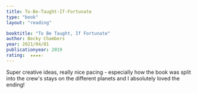 ```yaml
---
title: To-Be-Taught-If-Fortunate
type: "book"
layout: "reading"

booktitle: "To Be Taught, If Fortunate"
author: Becky Chambers
year: 2021/04/01
publicationyear: 2019
rating:  ★★★★☆
---
```


Super creative ideas, really nice pacing - especially how the book was split into the crew's stays on the different planets and I absolutely loved the ending!
